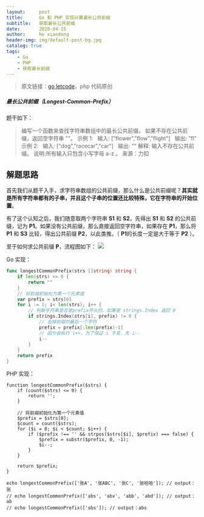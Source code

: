 ```yaml
---
layout:     post
title:      Go 和 PHP 实现计算最长公共前缀
subtitle:   获取最长公共前缀
date:       2020-04-15
author:     he xiaodong
header-img: img/default-post-bg.jpg
catalog: true
tags:
    - Go
    - PHP
    - 获取最长前缀
---
```


> 原文链接：[go letcode](https://github.com/wx-satellite/go-leetcode)，php 代码原创

##### 最长公共前缀（Longest-Common-Prefix）
题干如下：
> 编写一个函数来查找字符串数组中的最长公共前缀。
如果不存在公共前缀，返回空字符串 ""。
示例 1:
&nbsp;&nbsp;输入: ["flower","flow","flight"]
&nbsp;&nbsp;输出: "fl"
示例 2:
&nbsp;&nbsp;输入: ["dog","racecar","car"]
&nbsp;&nbsp;输出: ""
解释: 输入不存在公共前缀。
说明:所有输入只包含小写字母 a-z 。
来源：力扣

## 解题思路
首先我们从题干入手，求字符串数组的公共前缀，那么什么是公共前缀呢？**其实就是所有字符串都有的子串，并且这个子串的位置还比较特殊，它在字符串的开始位置**。

有了这个认知之后，我们随意取两个字符串 **S1** 和 **S2**，先得出 **S1** 和 **S2** 的公共前缀，记为 **P1**。如果没有公共前缀，那么直接返回空字符串，如果存在 **P1**，那么将 **P1** 和 **S3** 比较，得出公共前缀 **P2**，以此类推。（ **P1**的长度一定是大于等于 **P2** ）。

至于如何求公共前缀 **P**，流程图如下：
![](https://cdn.learnku.com/uploads/images/202004/14/21280/ZiKb07VCs5.jpg!large)

Go 实现：
```go
func longestCommonPrefix(strs []string) string {
    if len(strs) <= 0 {
        return ""
    }
    // 将前缀初始化为第一个元素值
    var prefix = strs[0]
    for i := 1; i< len(strs); i++ {
        // 判断字符串是否是prefix开头的，如果是 strings.Index 返回 0
        if strings.Index(strs[i], prefix) != 0 {
            // 去掉前缀的最后一个字符
            prefix = prefix[:len(prefix)-1]
            // 因为会执行 i++，为了保证 i 不变，先 i--
            i--
        }
    }
    return prefix
}
```

PHP 实现：
```
function longestCommonPrefix($strs) {
    if (count($strs) <= 0) {
        return '';
    }

    // 将前缀初始化为第一个元素值
    $prefix = $strs[0];
    $count = count($strs);
    for ($i = 0; $i < $count; $i++) {
        if ($prefix !== '' && strpos($strs[$i], $prefix) === false) {
            $prefix = substr($prefix, 0, -1);
            $i--;
        }
    }

    return $prefix;
}

echo longestCommonPrefix(['张A', '张ABC', '张C', '张哈哈']); // output：张
// echo longestCommonPrefix(['abs', 'abx', 'abb', 'abd']); // output：ab
// echo longestCommonPrefix(['abs']); // output：abs
```